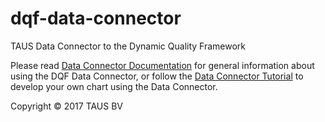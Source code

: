 # dqf-data-connector
TAUS Data Connector to the Dynamic Quality Framework

Please read [Data Connector Documentation](v3/DataConnectorDocumentation.md) for general information about using the DQF Data Connector, or follow the [Data Connector Tutorial](v3/DataConnectorTutorial.md) to develop your own chart using the Data Connector.

Copyright © 2017 TAUS BV